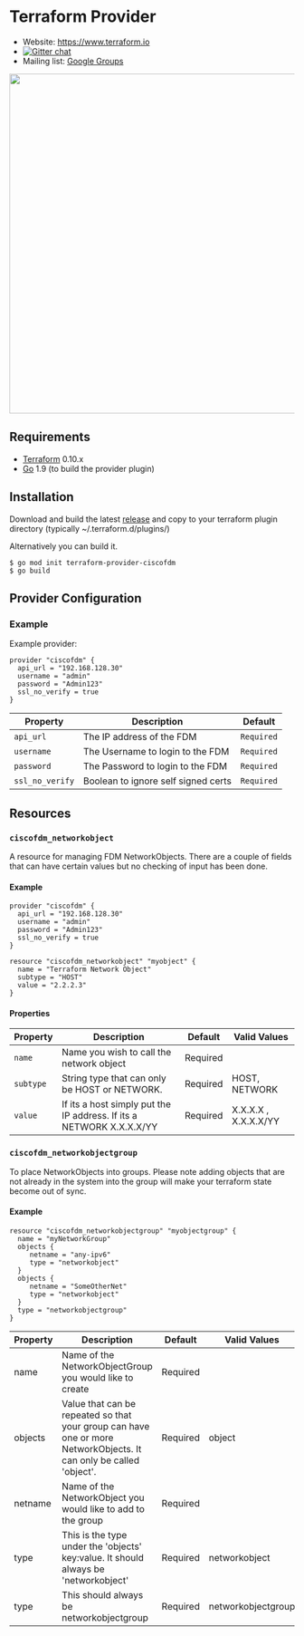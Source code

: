 Terraform Provider
==================

- Website: https://www.terraform.io
- [![Gitter chat](https://badges.gitter.im/hashicorp-terraform/Lobby.png)](https://gitter.im/hashicorp-terraform/Lobby)
- Mailing list: [Google Groups](http://groups.google.com/group/terraform-tool)

<img src="https://cdn.rawgit.com/hashicorp/terraform-website/master/content/source/assets/images/logo-hashicorp.svg" width="600px">

Requirements
------------

-	[Terraform](https://www.terraform.io/downloads.html) 0.10.x
-	[Go](https://golang.org/doc/install) 1.9 (to build the provider plugin)

Installation
------------
Download and build the latest [release](https://github.com/bluecough/terraform-provider-ciscofdm/releases) and copy to your terraform plugin directory (typically ~/.terraform.d/plugins/)

Alternatively you can build it.
```
$ go mod init terraform-provider-ciscofdm 
$ go build
```
## Provider Configuration

### Example

Example provider:
```hcl
provider "ciscofdm" {
  api_url = "192.168.128.30"
  username = "admin"
  password = "Admin123"
  ssl_no_verify = true
}
```
| Property            | Description                                                                             | Default    |
| ------------------- | --------------------------------------------------------------------------------------- | ---------- |
| `api_url`           | The IP address of the FDM                                                               | `Required` |
| `username`          | The Username to login to the FDM                                                        | `Required` |
| `password`          | The Password to login to the FDM                                                        | `Required` |
| `ssl_no_verify`     | Boolean to ignore self signed certs                                                     | `Required` |


## Resources
### `ciscofdm_networkobject`

A resource for managing FDM NetworkObjects. There are a couple of fields that can have certain values but no checking of input has been done.

#### Example

```hcl
provider "ciscofdm" {
  api_url = "192.168.128.30"
  username = "admin"
  password = "Admin123"
  ssl_no_verify = true
}

resource "ciscofdm_networkobject" "myobject" {
  name = "Terraform Network Object"
  subtype = "HOST"
  value = "2.2.2.3"
}
```
#### Properties

| Property             | Description                                                                     | Default |  Valid Values      |
| -------------------- | ------------------------------------------------------------------------------- | ------- | ------- |
| `name`               | Name you wish to call the network object                                        |  Required|       |
| `subtype`            | String type that can only be HOST or NETWORK.                                   |  Required|  HOST, NETWORK  |
| `value`              | If its a host simply put the IP address. If its a NETWORK X.X.X.X/YY            |  Required |  X.X.X.X , X.X.X.X/YY   |


### `ciscofdm_networkobjectgroup`

To place NetworkObjects into groups. Please note adding objects that are not already in the system into the group will make your terraform state become out of sync.

#### Example

```
resource "ciscofdm_networkobjectgroup" "myobjectgroup" {
  name = "myNetworkGroup"
  objects {
     netname = "any-ipv6"
     type = "networkobject"
  }
  objects {
     netname = "SomeOtherNet"
     type = "networkobject"
  }
  type = "networkobjectgroup"
}
```

| Property    | Description                                                                     | Default |  Valid Values |
| ----------- | ------------------------------------------------------------------------------- | ------- | --------- |
| name        | Name of the NetworkObjectGroup you would like to create                         | Required|           |
| objects     | Value that can be repeated so that your group can have one or more NetworkObjects. It can only be called 'object'. | Required | object |
| netname     | Name of the NetworkObject you would like to add to the group                    | Required|   |
| type        | This is the type under the 'objects' key:value. It should always be 'networkobject' | Required | networkobject |
| type        | This should always be networkobjectgroup                                        | Required | networkobjectgroup |




